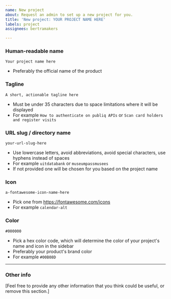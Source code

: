 ```yaml
---
name: New project
about: Request an admin to set up a new project for you.
title: 'New project: YOUR PROJECT NAME HERE'
labels: project
assignees: bertramakers

---
```


### Human-readable name

`Your project name here`

- Preferably the official name of the product

### Tagline

`A short, actionable tagline here`

- Must be under 35 characters due to space limitations where it will be displayed
- For example `How to authenticate on publiq APIs` or `Scan card holders and register visits`

### URL slug / directory name

`your-url-slug-here` 

- Use lowercase letters, avoid abbreviations, avoid special characters, use hyphens instead of spaces
- For example `uitdatabank` or `museumpassmusees`
- If not provided one will be chosen for you based on the project name

### Icon

`a-fontawesome-icon-name-here`

- Pick one from https://fontawesome.com/icons
- For example `calendar-alt`

### Color

`#000000`

- Pick a hex color code, which will determine the color of your project's name and icon in the sidebar
- Preferably your product's brand color
- For example `#00B08D`

---

### Other info

[Feel free to provide any other information that you think could be useful, or remove this section.]
